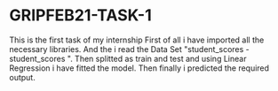 # GRIPFEB21-TASK-1

This is the first task of my internship First of all i have imported all the necessary libraries. And the i read the Data Set "student_scores - student_scores ". Then splitted as train and test and using Linear Regression i have fitted the model. Then finally i predicted the required output.

